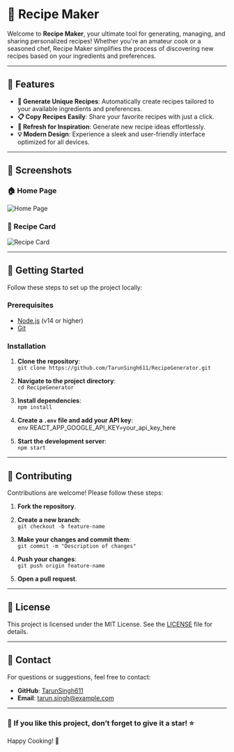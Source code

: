 # 🍴 Recipe Maker    

Welcome to **Recipe Maker**, your ultimate tool for generating, managing, and sharing personalized recipes! Whether you're an amateur cook or a seasoned chef, Recipe Maker simplifies the process of discovering new recipes based on your ingredients and preferences.  

---  

## 🌟 Features    

- **🔧 Generate Unique Recipes**: Automatically create recipes tailored to your available ingredients and preferences.    
- **📋 Copy Recipes Easily**: Share your favorite recipes with just a click.    
- **🔄 Refresh for Inspiration**: Generate new recipe ideas effortlessly.    
- **💡 Modern Design**: Experience a sleek and user-friendly interface optimized for all devices.    

---  

## 📸 Screenshots    

### 🏠 Home Page    
![Home Page](./public/Home.png/800x400?text=Home+Page) <!-- Replace with an actual screenshot -->    

### 🍲 Recipe Card    
![Recipe Card](./public//RecipeCard.png/800x400?text=Recipe+Card) <!-- Replace with an actual screenshot -->    

---  

## 🚀 Getting Started    

Follow these steps to set up the project locally:  

### Prerequisites    
- [Node.js](https://nodejs.org/) (v14 or higher)    
- [Git](https://git-scm.com/)    

### Installation    

1. **Clone the repository**:    
`git clone https://github.com/TarunSingh611/RecipeGenerator.git`  

2. **Navigate to the project directory**:    
`cd RecipeGenerator`
  

3. **Install dependencies**:    
`npm install`
  

4. **Create a `.env` file and add your API key**:    
env
REACT_APP_GOOGLE_API_KEY=your_api_key_here
  

5. **Start the development server**:    
`npm start`
  

---  
  

## 🤝 Contributing    

Contributions are welcome! Please follow these steps:  

1. **Fork the repository**.    
2. **Create a new branch**:    
`git checkout -b feature-name`
  
3. **Make your changes and commit them**:    
`git commit -m "Description of changes"`
  
4. **Push your changes**:    
`git push origin feature-name`
  
5. **Open a pull request**.    

---  

## 📜 License    

This project is licensed under the MIT License. See the [LICENSE](LICENSE) file for details.  

---  

## 💬 Contact    

For questions or suggestions, feel free to contact:    
- **GitHub**: [TarunSingh611](https://github.com/TarunSingh611)    
- **Email**: tarun.singh@example.com    

---  

### 🌟 If you like this project, don’t forget to give it a star! ⭐    

Happy Cooking! 🍳    
